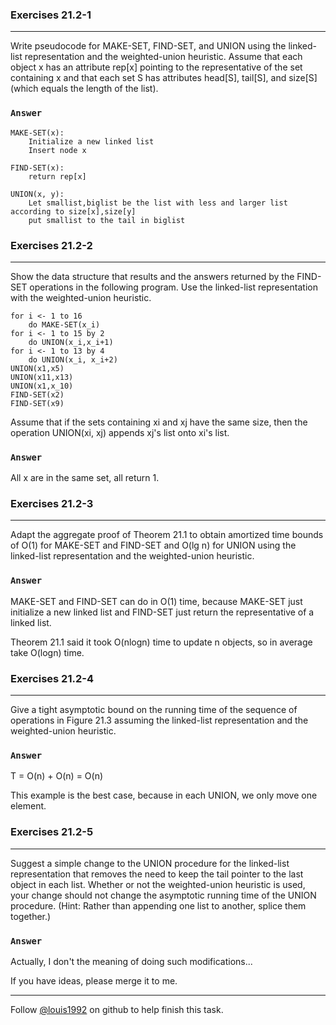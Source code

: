 ### Exercises 21.2-1
***
Write pseudocode for MAKE-SET, FIND-SET, and UNION using the linked-list representation and the weighted-union heuristic. Assume that each object x has an attribute rep[x] pointing to the representative of the set containing x and that each set S has attributes head[S], tail[S], and size[S] (which equals the length of the list).

### `Answer`

	MAKE-SET(x):
		Initialize a new linked list
		Insert node x
	
	FIND-SET(x):
		return rep[x]
		
	UNION(x, y):
		Let smallist,biglist be the list with less and larger list according to size[x],size[y]
		put smallist to the tail in biglist

### Exercises 21.2-2
***
Show the data structure that results and the answers returned by the FIND-SET operations in the following program. Use the linked-list representation with the weighted-union heuristic.

	for i <- 1 to 16
		do MAKE-SET(x_i)
	for i <- 1 to 15 by 2
		do UNION(x_i,x_i+1)
	for i <- 1 to 13 by 4
		do UNION(x_i, x_i+2)
	UNION(x1,x5)
	UNION(x11,x13)
	UNION(x1,x_10)
	FIND-SET(x2)
	FIND-SET(x9)
	
Assume that if the sets containing xi and xj have the same size, then the operation UNION(xi, xj) appends xj's list onto xi's list.

### `Answer`
All x are in the same set, all return 1.

### Exercises 21.2-3
***
Adapt the aggregate proof of Theorem 21.1 to obtain amortized time bounds of O(1) for MAKE-SET and FIND-SET and O(lg n) for UNION using the linked-list representation and the weighted-union heuristic.

### `Answer`
MAKE-SET and FIND-SET can do in O(1) time, because MAKE-SET just initialize a new linked list and FIND-SET just return the representative of a linked list.

Theorem 21.1 said it took O(nlogn) time to update n objects, so in average take O(logn) time.

### Exercises 21.2-4
***
Give a tight asymptotic bound on the running time of the sequence of operations in Figure 21.3 assuming the linked-list representation and the weighted-union heuristic.

### `Answer`
T = O(n) + O(n) = O(n)

This example is the best case, because in each UNION, we only move one element.

### Exercises 21.2-5
***
Suggest a simple change to the UNION procedure for the linked-list representation that removes the need to keep the tail pointer to the last object in each list. Whether or not the weighted-union heuristic is used, your change should not change the asymptotic running time of the UNION procedure. (Hint: Rather than appending one list to another, splice them together.)

### `Answer`
Actually, I don't the meaning of doing such modifications...

If you have ideas, please merge it to me.

***
Follow [@louis1992](https://github.com/gzc) on github to help finish this task.

